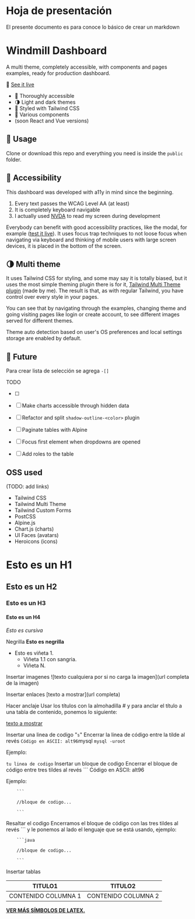 # Hoja de presentación

El presente documento es para conoce lo básico de crear un markdown



# Windmill Dashboard

A multi theme, completely accessible, with components and pages examples, ready for production dashboard.

🧪 [See it live](https://windmill-dashboard.vercel.app/)

- 🦮 Thoroughly accessible
- 🌗 Light and dark themes
- 💅 Styled with Tailwind CSS
- 🧩 Various components
- (soon React and Vue versions)

## 🚀 Usage

Clone or download this repo and everything you need is inside the `public` folder.

## 🦮 Accessibility

This dashboard was developed with a11y in mind since the beginning.

1. Every text passes the WCAG Level AA (at least)
2. It is completely keyboard navigable
3. I actually used [NVDA](https://www.nvaccess.org/) to read my screen during development

Everybody can benefit with good accessibility practices, like the modal, for example ([test it live](https://windmill-dashboard.vercel.app/modals.html)). It uses focus trap techniques to not loose focus when navigating via keyboard and thinking of mobile users with large screen devices, it is placed in the bottom of the screen.

## 🌗 Multi theme

It uses Tailwind CSS for styling, and some may say it is totally biased, but it uses the most simple theming plugin there is for it, [Tailwind Multi Theme plugin](https://github.com/estevanmaito/tailwindcss-multi-theme#tailwind-css-multi-theme) (made by me). The result is that, as with regular Tailwind, you have control over every style in your pages.

You can see that by navigating through the examples, changing theme and going visiting pages like login or create account, to see different images served for different themes.

Theme auto detection based on user's OS preferences and local settings storage are enabled by default.

## 🔮 Future

Para crear lista de selección se agrega `-[]`

TODO

- [ ] 

- [ ] Make charts accessible through hidden data

- [ ] Refactor and split `shadow-outline-<color>` plugin

- [ ] Paginate tables with Alpine

- [ ] Focus first element when dropdowns are opened

- [ ] Add roles to the table

## OSS used

(TODO: add links)

- Tailwind CSS
- Tailwind Multi Theme
- Tailwind Custom Forms
- PostCSS
- Alpine.js
- Chart.js (charts)
- UI Faces (avatars)
- Heroicons (icons)

# Esto es un H1

## Esto es un H2

### Esto es un H3

#### Esto es un H4

*Esto es cursiva*

Negrilla
**Esto es negrilla**

- Esto es viñeta 1.
  - Viñeta 1.1 con sangria.
  - Viñeta N.

Insertar imagenes
![texto cualquiera por si no carga la imagen](url completa de la imagen)

Insertar enlaces
[texto a mostrar](url completa)

Hacer anclaje
Usar los títulos con la almohadilla # y para anclar el título a una tabla de contenido, ponemos lo siguiente:

[texto a mostrar](#mi-titulo-a-anclar)

Insertar una linea de codigo  "`s`"
Encerrar la linea de código entre la tilde al revés ` Código en ASCII: alt96
`mysql `mysql -uroot`

Ejemplo:

`tu linea de codigo`
Insertar un bloque de codigo
Encerrar el bloque de código entre tres tildes al revés ``` Código en ASCII: alt96

Ejemplo:

        ```
    
        //bloque de codigo...
    
        ```

Resaltar el codigo
Encerramos el bloque de código con las tres tildes al revés ``` y le ponemos al lado el lenguaje que se está usando, ejemplo:

        ```java
    
        //bloque de codigo...
    
        ```

Insertar tablas

| TITULO1             | TITULO2             |
| ------------------- | ------------------- |
| CONTENIDO COLUMNA 1 | CONTENIDO COLUMNA 2 |

[**VER MÁS SÍMBOLOS DE LATEX.**](http://metodos.fam.cie.uva.es/~latex/apuntes/apuntes3.pdf)
